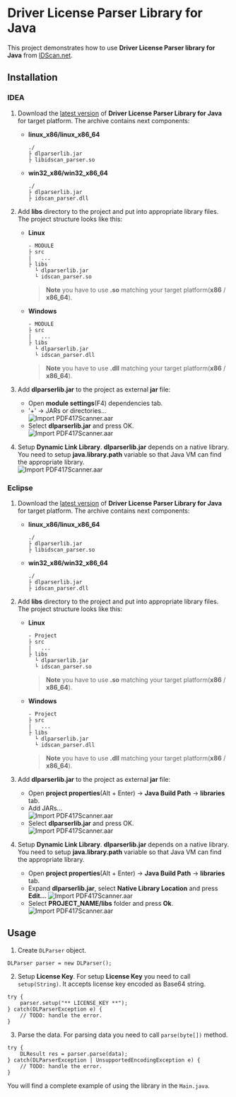 
# Driver License Parser Library for Java
This project demonstrates how to use **Driver License Parser library for Java** from [IDScan.net](https://idscan.net/).

## Installation

### IDEA

1. Download the [latest version](https://idscan.net/solutions/enterprise/id-parsing-sdk/) of **Driver License Parser Library for Java** for target platform. The archive contains next components:
    + **linux_x86/linux_x86_64**  
        ```
        ./
        ├ dlparserlib.jar
        ├ libidscan_parser.so
        ```
    + **win32_x86/win32_x86_64**  
        ```
        ./
        ├ dlparserlib.jar
        ├ idscan_parser.dll
        ```

2. Add **libs** directory to the project and put into appropriate library files. The project structure looks like this:
    + **Linux**  
        ```
        - MODULE
        ├ src
        |   ...
        ├ libs  
          └ dlparserlib.jar
          └ idscan_parser.so
        ```  
        > **Note** you have to use **.so** matching your target platform(**x86** / **x86_64**).
    + **Windows**  
        ```
        - MODULE
        ├ src
        |   ...
        ├ libs  
          └ dlparserlib.jar
          └ idscan_parser.dll
        ```  
        > **Note** you have to use **.dll** matching your target platform(**x86** / **x86_64**).

3. Add **dlparserlib.jar** to the project as external **jar** file:
    + Open **module settings**(F4) dependencies tab.
    + '+' → JARs or directories...  
        ![Import PDF417Scanner.aar](images/idea_add_jar.png)
    + Select **dlparserlib.jar** and press OK.  
        ![Import PDF417Scanner.aar](images/idea_select_jar.png)

4. Setup **Dynamic Link Library**. **dlparserlib.jar** depends on a native library. You need to setup **java.library.path** variable so that Java VM can find the appropriate library.  
    ![Import PDF417Scanner.aar](images/idea_setup_so.png)

### Eclipse

1. Download the [latest version](https://idscan.net/solutions/enterprise/id-parsing-sdk/) of **Driver License Parser Library for Java** for target platform. The archive contains next components:
    + **linux_x86/linux_x86_64**  
        ```
        ./
        ├ dlparserlib.jar
        ├ libidscan_parser.so
        ```
    + **win32_x86/win32_x86_64**  
        ```
        ./
        ├ dlparserlib.jar
        ├ idscan_parser.dll
        ```

2. Add **libs** directory to the project and put into appropriate library files. The project structure looks like this:
    + **Linux**  
        ```
        - Project
        ├ src
        |   ...
        ├ libs  
          └ dlparserlib.jar
          └ idscan_parser.so
        ```  
        > **Note** you have to use **.so** matching your target platform(**x86** / **x86_64**).
    + **Windows**  
        ```
        - Project
        ├ src
        |   ...
        ├ libs  
          └ dlparserlib.jar
          └ idscan_parser.dll
        ```  
        > **Note** you have to use **.dll** matching your target platform(**x86** / **x86_64**).

3. Add **dlparserlib.jar** to the project as external **jar** file:
    + Open **project properties**(Alt + Enter) → **Java Build Path** → **libraries** tab.
    + Add JARs...  
        ![Import PDF417Scanner.aar](images/eclipse_add_jar.png)
    + Select **dlparserlib.jar** and press OK.  
        ![Import PDF417Scanner.aar](images/eclipse_select_jar.png)

4. Setup **Dynamic Link Library**. **dlparserlib.jar** depends on a native library. You need to setup **java.library.path** variable so that Java VM can find the appropriate library.
    + Open **project properties**(Alt + Enter) → **Java Build Path** → **libraries** tab.
    + Expand **dlparserlib.jar**, select **Native Library Location** and press **Edit...**
    ![Import PDF417Scanner.aar](images/eclipse_setup_so_1.png)  
    + Select **PROJECT_NAME/libs** folder and press **Ok**.  
    ![Import PDF417Scanner.aar](images/eclipse_setup_so_2.png)

## Usage

1. Create ```DLParser``` object.  
```
DLParser parser = new DLParser();
```

2. Setup **License Key**. For setup **License Key** you need to call ```setup(String)```. It accepts license key encoded as Base64 string.  
```
try {
    parser.setup("** LICENSE_KEY **");
} catch(DLParserException e) {
    // TODO: handle the error.
}
```

3. Parse the data. For parsing data you need to call ```parse(byte[])``` method.
```
try {
    DLResult res = parser.parse(data);
} catch(DLParserException | UnsupportedEncodingException e) {
    // TODO: handle the error.
}
```

You will find a complete example of using the library in the ```Main.java```.
